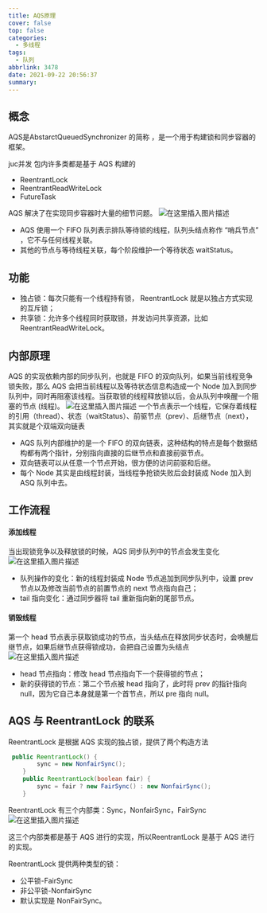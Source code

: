 ```yaml
---
title: AQS原理
cover: false
top: false
categories:
  - 多线程
tags:
  - 队列
abbrlink: 3478
date: 2021-09-22 20:56:37
summary:
---
```


## 概念
AQS是AbstarctQueuedSynchronizer 的简称 ，是一个用于构建锁和同步容器的框架。

juc并发 包内许多类都是基于 AQS 构建的
- ReentrantLock
- ReentrantReadWriteLock
- FutureTask

AQS 解决了在实现同步容器时大量的细节问题。
![在这里插入图片描述](https://img-blog.csdnimg.cn/d49c82af4c5a4687806b853b3dd7065e.png)


- AQS 使用一个 FIFO 队列表示排队等待锁的线程，队列头结点称作 “哨兵节点” ，它不与任何线程关联。
- 其他的节点与等待线程关联，每个阶段维护一个等待状态 waitStatus。

## 功能
- 独占锁：每次只能有一个线程持有锁， ReentrantLock 就是以独占方式实现的互斥锁；
- 共享锁：允许多个线程同时获取锁，并发访问共享资源，比如 ReentrantReadWriteLock。

## 内部原理
AQS 的实现依赖内部的同步队列，也就是 FIFO 的双向队列，如果当前线程竞争锁失败，那么 AQS 会把当前线程以及等待状态信息构造成一个 Node 加入到同步队列中，同时再阻塞该线程。当获取锁的线程释放锁以后，会从队列中唤醒一个阻塞的节点 (线程)。
![在这里插入图片描述](https://img-blog.csdnimg.cn/8695a8335e9a4807877d1af86fe1b3d2.png?x-oss-process=image/watermark,type_ZHJvaWRzYW5zZmFsbGJhY2s,shadow_50,text_Q1NETiBA5LiA5rGf5rqq5rC0,size_20,color_FFFFFF,t_70,g_se,x_16)
一个节点表示一个线程，它保存着线程的引用（thread）、状态（waitStatus）、前驱节点（prev）、后继节点（next），其实就是个双端双向链表

- AQS 队列内部维护的是一个 FIFO 的双向链表，这种结构的特点是每个数据结构都有两个指针，分别指向直接的后继节点和直接前驱节点。
- 双向链表可以从任意一个节点开始，很方便的访问前驱和后继。
- 每个 Node 其实是由线程封装，当线程争抢锁失败后会封装成 Node 加入到 ASQ 队列中去。

## 工作流程
#### 添加线程
当出现锁竞争以及释放锁的时候，AQS 同步队列中的节点会发生变化
![在这里插入图片描述](https://img-blog.csdnimg.cn/33188515e0eb44faa67106d48c0558ea.png?x-oss-process=image/watermark,type_ZHJvaWRzYW5zZmFsbGJhY2s,shadow_50,text_Q1NETiBA5LiA5rGf5rqq5rC0,size_20,color_FFFFFF,t_70,g_se,x_16)
- 队列操作的变化：新的线程封装成 Node 节点追加到同步队列中，设置 prev 节点以及修改当前节点的前置节点的 next 节点指向自己；
- tail 指向变化：通过同步器将 tail 重新指向新的尾部节点。
#### 销毁线程
第一个 head 节点表示获取锁成功的节点，当头结点在释放同步状态时，会唤醒后继节点，如果后继节点获得锁成功，会把自己设置为头结点
![在这里插入图片描述](https://img-blog.csdnimg.cn/58333e8c7310454e819205749b8e93e9.png?x-oss-process=image/watermark,type_ZHJvaWRzYW5zZmFsbGJhY2s,shadow_50,text_Q1NETiBA5LiA5rGf5rqq5rC0,size_20,color_FFFFFF,t_70,g_se,x_16)
- head 节点指向：修改 head 节点指向下一个获得锁的节点；
- 新的获得锁的节点：第二个节点被 head 指向了，此时将 prev 的指针指向 null，因为它自己本身就是第一个首节点，所以 pre 指向 null。

## AQS 与 ReentrantLock 的联系
ReentrantLock 是根据 AQS 实现的独占锁，提供了两个构造方法

```java
 public ReentrantLock() {
        sync = new NonfairSync();
    }
    public ReentrantLock(boolean fair) {
        sync = fair ? new FairSync() : new NonfairSync();
    }

```

ReentrantLock 有三个内部类：Sync，NonfairSync，FairSync
![在这里插入图片描述](https://img-blog.csdnimg.cn/52499b5bb0d5442c8c604837e047566c.png?x-oss-process=image/watermark,type_ZHJvaWRzYW5zZmFsbGJhY2s,shadow_50,text_Q1NETiBA5LiA5rGf5rqq5rC0,size_13,color_FFFFFF,t_70,g_se,x_16)

这三个内部类都是基于 AQS 进行的实现，所以ReentrantLock 是基于 AQS 进行的实现。

ReentrantLock 提供两种类型的锁：
- 公平锁-FairSync
- 非公平锁-NonfairSync
- 默认实现是 NonFairSync。